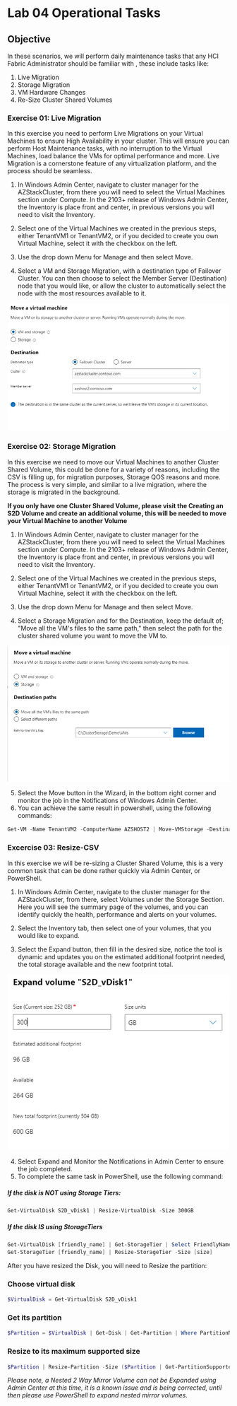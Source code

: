 # Lab 04 Operational Tasks

## Objective

In these scenarios, we will perform daily maintenance tasks that any HCI Fabric Administrator should be familiar with , these include tasks like:

1. Live Migration
2. Storage Migration
3. VM Hardware Changes
4. Re-Size Cluster Shared Volumes


### Exercise 01: Live Migration

In this exercise you need to perform Live Migrations on your Virtual Machines to ensure High Availability in your cluster. This will ensure you can perform Host Maintenance tasks, with no interruption to the Virtual Machines, load balance the VMs for optimal performance and more. Live Migration is a cornerstone feature of any virtualization platform, and the process should be seamless.

1) In Windows Admin Center, navigate to cluster manager for the AZStackCluster, from there you will need to select the Virtual Machines section under Compute. In the 2103+ release of Windows Admin Center, the Inventory is place front and center, in previous versions you will need to visit the Inventory.

2) Select one of the Virtual Machines we created in the previous steps, either TenantVM1 or TenantVM2, or if you decided to create you own Virtual Machine, select it with the checkbox on the left. 

3) Use the drop down Menu for Manage and then select Move.

4) Select a VM and Storage Migration, with a destination type of  Failover Cluster. You can then choose to select the Member Server (Destination) node that you would like, or allow the cluster to automatically select the node with the most resources available to it. 

![alt text](media/Screenshots/04-res/04-0101.png "Move Screen for Live Migration")

### Exercise 02: Storage Migration

In this exercise we need to move our Virtual Machines to another Cluster Shared Volume, this could be done for a variety of reasons, including the CSV is filling up, for migration purposes, Storage QOS reasons and more. The process is very simple, and similar to a live migration, where the storage is migrated in the background.

**If you only have one Cluster Shared Volume, please visit the Creating an S2D Volume and create an additional volume, this will be needed to move your Virtual Machine to another Volume**
 
1) In Windows Admin Center, navigate to cluster manager for the AZStackCluster, from there you will need to select the Virtual Machines section under Compute. In the 2103+ release of Windows Admin Center, the Inventory is place front and center, in previous versions you will need to visit the Inventory.

2) Select one of the Virtual Machines we created in the previous steps, either TenantVM1 or TenantVM2, or if you decided to create you own Virtual Machine, select it with the checkbox on the left. 

3) Use the drop down Menu for Manage and then select Move.

4) Select a Storage Migration and for the Destination, keep the default of; "Move all the VM's files to the same path," then select the path for the cluster shared volume you want to move the VM to. 

![alt text](media/Screenshots/04-res/04-0202.png "Move Screen for Storage Migration")

5) Select the Move button in the Wizard, in the bottom right corner and monitor the job in the Notifications of Windows Admin Center.
6) You can achieve the same result in powershell, using the following commands:

```Powershell
Get-VM -Name TenantVM2 -ComputerName AZSHOST2 | Move-VMStorage -DestinationStoragePath '\\azshost2\c$\ClusterStorage\Demo\VMs' 
```

### Excercise 03: Resize-CSV 

In this exercise we will be re-sizing a Cluster Shared Volume, this is a very common task that can be done rather quickly via Admin Center, or PowerShell. 

1) In Windows Admin Center, navigate to the cluster manager for the AZStackCluster, from there, select Volumes under the Storage Section. Here you will see the summary page of the volumes, and you can identify quickly the health, performance and alerts on your volumes. 

2) Select the Inventory tab, then select one of your volumes, that you would like to expand.

3) Select the Expand button, then fill in the desired size, notice the tool is dynamic and updates you on the estimated additional footprint needed, the total storage available and the new footprint total. 

![alt text](media/Screenshots/04-res/04-0303.png "Expand Volume Screen-WAC")

4) Select Expand and Monitor the Notifications in Admin Center to ensure the job completed.
5) To complete the same task in PowerShell, use the following command:

##### If the disk is NOT using Storage Tiers:

```PowerShell
Get-VirtualDisk S2D_vDisk1 | Resize-VirtualDisk -Size 300GB
```

##### If the disk IS using StorageTiers

```PowerShell
Get-VirtualDisk [friendly_name] | Get-StorageTier | Select FriendlyName
Get-StorageTier [friendly_name] | Resize-StorageTier -Size [size]
```
After you have resized the Disk, you will need to Resize the partition:

### Choose virtual disk
```Powershell
$VirtualDisk = Get-VirtualDisk S2D_vDisk1
```
### Get its partition
```PowerShell
$Partition = $VirtualDisk | Get-Disk | Get-Partition | Where PartitionNumber -Eq 2
```

### Resize to its maximum supported size
```PowerShell
$Partition | Resize-Partition -Size ($Partition | Get-PartitionSupportedSize).SizeMax
```

*Please note, a Nested 2 Way Mirror Volume can not be Expanded using Admin Center at this time, it is a known issue and is being corrected, until then please use PowerShell to expand nested mirror volumes.* 
